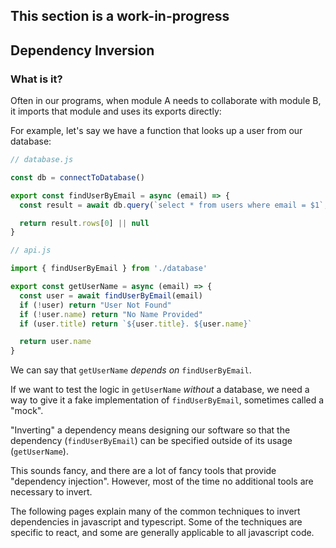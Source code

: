 ## This section is a work-in-progress

## Dependency Inversion

### What is it?

Often in our programs, when module A needs to collaborate with module B, it imports that module and uses its exports directly:

For example, let's say we have a function that looks up a user from our database:

```javascript
// database.js

const db = connectToDatabase()

export const findUserByEmail = async (email) => {
  const result = await db.query(`select * from users where email = $1`, [email])

  return result.rows[0] || null
}
```

```javascript
// api.js

import { findUserByEmail } from './database'

export const getUserName = async (email) => {
  const user = await findUserByEmail(email)
  if (!user) return "User Not Found"
  if (!user.name) return "No Name Provided"
  if (user.title) return `${user.title}. ${user.name}`

  return user.name
}
```

We can say that `getUserName` *depends on* `findUserByEmail`.

If we want to test the logic in `getUserName` *without* a database, we need a way to give it a fake implementation of `findUserByEmail`, sometimes called a "mock".

"Inverting" a dependency means designing our software so that the dependency (`findUserByEmail`) can be specified outside of its usage (`getUserName`).

This sounds fancy, and there are a lot of fancy tools that provide "dependency injection".
However, most of the time no additional tools are necessary to invert.

The following pages explain many of the common techniques to invert dependencies in javascript and typescript. Some of the techniques are specific to react, and some are generally applicable to all javascript code.


